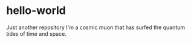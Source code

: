 # hello-world
Just another repository
I'm a cosmic muon that has surfed the quantum tides of time and space.
